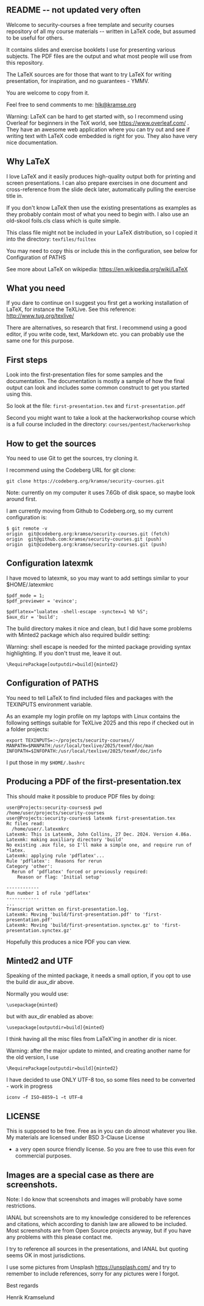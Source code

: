 

## README -- not updated very often

Welcome to security-courses a free template and security courses repository of all my course materials -- written in LaTeX code, but assumed to be useful for others.

It contains slides and exercise booklets I use for presenting various subjects. The PDF files are the output and what most people will use from this repository.

The LaTeX sources are for those that want to try LaTeX for writing presentation, for inspiration, and no guarantees - YMMV.

You are welcome to copy from it.

Feel free to send comments to me: hlk@kramse.org


Warning: LaTeX can be hard to get started with, so I recommend using Overleaf for beginners in the TeX world, see https://www.overleaf.com/ . They have an awesome web application where you can try out and see if writing text with LaTeX code embedded is right for you. They also have very nice documentation.


## Why LaTeX

I love LaTeX and it easily produces high-quality output
both for printing and screen presentations. I can also prepare exercises in one document and cross-reference from the slide deck later, automatically pulling the exercise title in.

If you don't know LaTeX then use the existing presentations
as examples as they probably contain most of what you need to begin with. I also use an old-skool foils.cls class which is quite simple.

This class file might not be included in your LaTeX distribution, so I copied it into the directory:  `texfiles/foiltex`

You may need to copy this or include this in the configuration, see below for Configuration of PATHS

See more about LaTeX on wikipedia:
https://en.wikipedia.org/wiki/LaTeX



## What you need
If you dare to continue on I suggest you first get a working installation of LaTeX, for instance the TeXLive. See this reference: http://www.tug.org/texlive/

There are alternatives, so research that first. I recommend using a good editor, if you write code, text, Markdown etc. you can probably use the same one for this purpose.

## First steps

Look into the first-presentation files for some samples and
the documentation. The documentation is mostly a sample
of how the final output can look and includes some
common construct to get you started using this.

So look at the file: `first-presentation.tex` and `first-presentation.pdf`

Second you might want to take a look at the hackerworkshop
course which is a full course included in the directory: `courses/pentest/hackerworkshop`




## How to get the sources
You need to use Git to get the sources, try cloning it.



I recommend using the Codeberg URL for git clone:
```
git clone https://codeberg.org/kramse/security-courses.git
```

Note: currently on my computer it uses 7.6Gb of disk space, so maybe look around first.

I am currently moving from Github to Codeberg.org, so my current configuration is:
```
$ git remote -v
origin	git@codeberg.org:kramse/security-courses.git (fetch)
origin	git@github.com:kramse/security-courses.git (push)
origin	git@codeberg.org:kramse/security-courses.git (push)
```


## Configuration latexmk

I have moved to latexmk, so you may want to add settings similar to your $HOME/.latexmkrc

```
$pdf_mode = 1;
$pdf_previewer = 'evince';

$pdflatex="lualatex -shell-escape -synctex=1 %O %S";
$aux_dir = 'build';
```

The build directory makes it nice and clean, but I did have some problems with Minted2 package which also required buildir setting:

Warning: shell escape is needed for the minted package providing syntax highlighting. If you don't trust me, leave it out.

```
\RequirePackage[outputdir=build]{minted2}
```


## Configuration of PATHS
You need to tell LaTeX to find included files and packages
with the TEXINPUTS environment variable.

As an example my login profile on my laptops with Linux contains the following settings suitable for TeXLive 2025 and this repo if checked out in a folder projects:
```
export TEXINPUTS=:~/projects/security-courses//
MANPATH=$MANPATH:/usr/local/texlive/2025/texmf/doc/man
INFOPATH=$INFOPATH:/usr/local/texlive/2025/texmf/doc/info
```

I put those in my `$HOME/.bashrc`

## Producing a PDF of the first-presentation.tex

This should make it possible to produce PDF files by doing:
```
user@Projects:security-courses$ pwd
/home/user/projects/security-courses
user@Projects:security-courses$ latexmk first-presentation.tex
Rc files read:
  /home/user/.latexmkrc
Latexmk: This is Latexmk, John Collins, 27 Dec. 2024. Version 4.86a.
Latexmk: making auxiliary directory 'build'
No existing .aux file, so I'll make a simple one, and require run of *latex.
Latexmk: applying rule 'pdflatex'...
Rule 'pdflatex':  Reasons for rerun
Category 'other':
  Rerun of 'pdflatex' forced or previously required:
    Reason or flag: 'Initial setup'

------------
Run number 1 of rule 'pdflatex'
------------
...
Transcript written on first-presentation.log.
Latexmk: Moving 'build/first-presentation.pdf' to 'first-presentation.pdf'
Latexmk: Moving 'build/first-presentation.synctex.gz' to 'first-presentation.synctex.gz'

```
Hopefully this produces a nice PDF you can view.


## Minted2 and UTF

Speaking of the minted package, it needs a small option, if you opt to use the build dir aux_dir above.

Normally you would use:
```
\usepackage{minted}
```

but with aux_dir enabled as above:
```
\usepackage[outputdir=build]{minted}
```

I think having all the misc files from LaTeX'ing in another dir is nicer.

Warning: after the major update to minted, and creating another name for the old version, I use
```
\RequirePackage[outputdir=build]{minted2}
```

I have decided to use ONLY UTF-8 too, so some files need to be converted - work in progress
```
iconv −f ISO−8859−1 −t UTF−8
```




## LICENSE

This is supposed to be free. Free as in you can do almost
whatever you like. My materials are licensed under BSD 3-Clause License
- a very open source friendly license. So you are free to use this
even for commercial purposes.

## Images are a special case as there are screenshots.

Note: I do know that screenshots and images will probably have some restrictions.

IANAL but screenshots are to my knowledge considered to be references and
citations, which according to danish law are allowed to be included. Most
screenshots are from Open Source projects anyway, but if you have any problems
with this please contact me.

I try to reference all sources in the presentations, and IANAL but quoting seems OK in most jurisdictions.

I use some pictures from Unsplash https://unsplash.com/ and try to remember to include references, sorry for any pictures were I forgot.



Best regards

Henrik Kramselund
